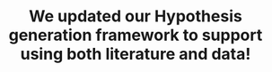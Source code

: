 ---
layout: post
title: "We updated our Hypothesis generation framework to support using both literature and data!"
link: "https://github.com/ChicagoHAI/hypothesis-generation"
---